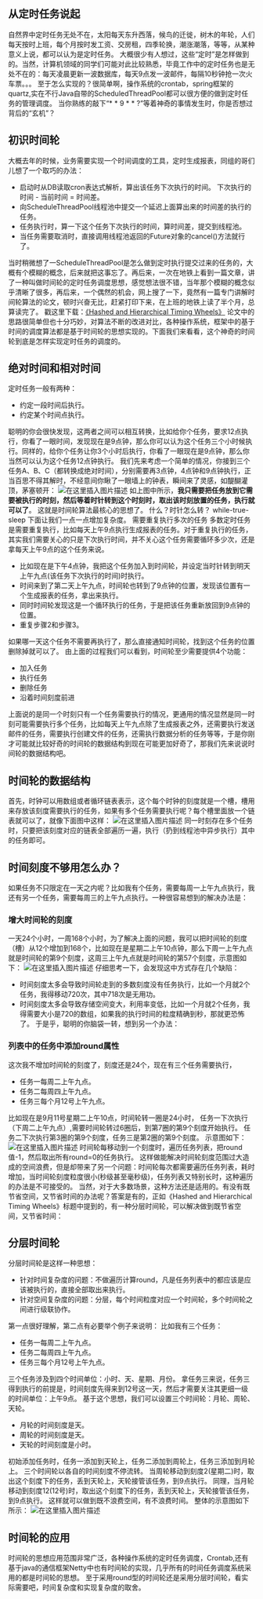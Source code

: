 ## 从定时任务说起
自然界中定时任务无处不在，太阳每天东升西落，候鸟的迁徙，树木的年轮，人们每天按时上班，每个月按时发工资、交房租，四季轮换，潮涨潮落，等等，从某种意义上说，都可以认为是定时任务。
大概很少有人想过，这些“定时”是怎样做到的。当然，计算机领域的同学们可能对此比较熟悉，毕竟工作中的定时任务也是无处不在的：每天凌晨更新一波数据库，每天9点发一波邮件，每隔10秒钟抢一次火车票。。。
至于怎么实现的？很简单啊，操作系统的crontab，spring框架的quartz,实在不行Java自带的ScheduledThreadPool都可以很方便的做到定时任务的管理调度。
当你熟练的敲下“* * 9 * * ?”等着神奇的事情发生时，你是否想过背后的“玄机”？

## 初识时间轮
大概去年的时候，业务需要实现一个时间调度的工具，定时生成报表，同组的哥们儿想了一个取巧的办法：

 - 启动时从DB读取cron表达式解析，算出该任务下次执行的时间。 下次执行的时间 - 当前时间 = 时间差。
 - 向ScheduleThreadPool线程池中提交一个延迟上面算出来的时间差的执行的任务。
 - 任务执行时，算一下这个任务下次执行的时间，算时间差，提交到线程池。
 - 当任务需要取消时，直接调用线程池返回的Future对象的cancel()方法就行了。

当时稍微想了一ScheduleThreadPool是怎么做到定时执行提交过来的任务的，大概有个模糊的概念，后来就把这事忘了。再后来，一次在地铁上看到一篇文章，讲了一种叫做时间轮的定时任务调度思想，感觉想法很不错，当年那个模糊的概念似乎清晰了很多，再后来，一个偶然的机会，网上搜了一下，竟然有一篇专门讲解时间轮算法的论文，顿时兴奋无比，赶紧打印下来，在上班的地铁上读了半个月，总算读完了。
戳这里下载：[《Hashed and Hierarchical Timing Wheels》](http://oss.lanjingdejia.com/file/2018/9/3361e5c57df44e719eadd68759017dac-twheel.ps)
论文中的思路很简单但也十分巧妙，对算法不断的改进对比，各种操作系统，框架中的基于时间的调度算法都是基于时间轮的思想实现的。下面我们来看看，这个神奇的时间轮到底是怎样实现定时任务的调度的。

## 绝对时间和相对时间
定时任务一般有两种：

 - 约定一段时间后执行。
 - 约定某个时间点执行。

聪明的你会很快发现，这两者之间可以相互转换，比如给你个任务，要求12点执行，你看了一眼时间，发现现在是9点钟，那么你可以认为这个任务三个小时候执行。同样的，给你个任务让你3个小时后执行，你看了一眼现在是9点钟，那么你当然可以认为这个任务12点钟执行。
我们先来考虑一个简单的情况，你接到三个任务A、B、C（都转换成绝对时间），分别需要再3点钟，4点钟和9点钟执行，正当百思不得其解时，不经意间你瞅了一眼墙上的钟表，瞬间来了灵感，如醍醐灌顶，茅塞顿开：
![在这里插入图片描述](https://imgconvert.csdnimg.cn/aHR0cDovL29zcy5sYW5qaW5nZGVqaWEuY29tL2ZpbGUvMjAxOC85LzFiODBjNzI0ODAxYzQ2ZjBiNWU4OWMxNGFkZjJmYWRmLWltYWdlLnBuZw?x-oss-process=image/format,png)
如上图中所示，**我只需要把任务放到它需要被执行的时刻，然后等着时针转到这个时刻时，取出该时刻放置的任务，执行就可以了**。 这就是时间轮算法最核心的思想了。 什么？时针怎么转？ while-true-sleep 下面让我们一点一点增加复杂度。
需要重复执行多次的任务 多数定时任务是需要重复执行，比如每天上午9点执行生成报表的任务。对于重复执行的任务，其实我们需要关心的只是下次执行时间，并不关心这个任务需要循环多少次，还是拿每天上午9点的这个任务来说。 

 - 比如现在是下午4点钟，我把这个任务加入到时间轮，并设定当时针转到明天上午九点(该任务下次执行的时间)时执行。 
- 时间来到了第二天上午九点，时间轮也转到了9点钟的位置，发现该位置有一个生成报表的任务，拿出来执行。
- 同时时间轮发现这是一个循环执行的任务，于是把该任务重新放回到9点钟的位置。
- 重复步骤2和步骤3。 

如果哪一天这个任务不需要再执行了，那么直接通知时间轮，找到这个任务的位置删除掉就可以了。 由上面的过程我们可以看到，时间轮至少需要提供4个功能：
- 加入任务 
- 执行任务 
- 删除任务 
- 沿着时间刻度前进 

上面说的是同一个时刻只有一个任务需要执行的情况，更通用的情况显然是同一时刻可能需要执行多个任务，比如每天上午九点除了生成报表之外，还需要执行发送邮件的任务，需要执行创建文件的任务，还需执行数据分析的任务等等，于是你刚才可能就比较好奇的时间轮的数据结构到现在可能更加好奇了，那我们先来说说时间轮的数据结构吧。 
## 时间轮的数据结构
首先，时钟可以用数组或者循环链表表示，这个每个时钟的刻度就是一个槽，槽用来存放该刻度需要执行的任务，如果有多个任务需要执行呢？每个槽里面放一个链表就可以了，就像下面图中这样：
![在这里插入图片描述](https://imgconvert.csdnimg.cn/aHR0cDovL29zcy5sYW5qaW5nZGVqaWEuY29tL2ZpbGUvMjAxOC85LzNmMTUwYWFkYTVhNDQ1YTZiZDlkZDZjMDlmNGM4ZWJiLWltYWdlLnBuZw?x-oss-process=image/format,png)
同一时刻存在多个任务时，只要把该刻度对应的链表全部遍历一遍，执行（扔到线程池中异步执行）其中的任务即可。

## 时间刻度不够用怎么办？
如果任务不只限定在一天之内呢？比如我有个任务，需要每周一上午九点执行，我还有另一个任务，需要每周三的上午九点执行。一种很容易想到的解决办法是：
### 增大时间轮的刻度
一天24个小时，一周168个小时，为了解决上面的问题，我可以把时间轮的刻度（槽）从12个增加到168个，比如现在是星期二上午10点钟，那么下周一上午九点就是时间轮的第9个刻度，这周三上午九点就是时间轮的第57个刻度，示意图如下：
![在这里插入图片描述](https://imgconvert.csdnimg.cn/aHR0cDovL29zcy5sYW5qaW5nZGVqaWEuY29tL2ZpbGUvMjAxOC85Lzc0OTlkZGI3ZmE5MTQ0ZDNiNWRkNmFiOWUyNTMyNTZmLWltYWdlLnBuZw?x-oss-process=image/format,png)
仔细思考一下，会发现这中方式存在几个缺陷：
- 时间刻度太多会导致时间轮走到的多数刻度没有任务执行，比如一个月就2个任务，我得移动720次，其中718次是无用功。
- 时间刻度太多会导致存储空间变大，利用率变低，比如一个月就2个任务，我得需要大小是720的数组，如果我的执行时间的粒度精确到秒，那就更恐怖了。
于是乎，聪明的你脑袋一转，想到另一个办法：
### 列表中的任务中添加round属性
这次我不增加时间轮的刻度了，刻度还是24个，现在有三个任务需要执行，
- 任务一每周二上午九点。
- 任务二每周四上午九点。
- 任务三每个月12号上午九点。

比如现在是9月11号星期二上午10点，时间轮转一圈是24小时，
任务一下次执行（下周二上午九点）,需要时间轮转过6圈后，到第7圈的第9个刻度开始执行。
任务二下次执行第3圈的第9个刻度，任务三是第2圈的第9个刻度。
示意图如下：
![在这里插入图片描述](https://imgconvert.csdnimg.cn/aHR0cDovL29zcy5sYW5qaW5nZGVqaWEuY29tL2ZpbGUvMjAxOC85LzY3M2MyYjI2ZjJjOTRmNWJhN2IxOGMyZjIyZDljZjU5LWltYWdlLnBuZw?x-oss-process=image/format,png)
时间轮每移动到一个刻度时，遍历任务列表，把round值-1，然后取出所有round=0的任务执行。
这样做能解决时间轮刻度范围过大造成的空间浪费，但是却带来了另一个问题：时间轮每次都需要遍历任务列表，耗时增加，当时间轮刻度粒度很小(秒级甚至毫秒级)，任务列表又特别长时，这种遍历的办法是不可接受的。
当然，对于大多数场景，这种方法还是适用的。有没有既节省空间，又节省时间的办法呢？答案是有的，正如《Hashed and Hierarchical Timing Wheels》标题中提到的，有一种分层时间轮，可以解决做到既节省空间，又节省时间：
## 分层时间轮
分层时间轮是这样一种思想：
- 针对时间复杂度的问题：不做遍历计算round，凡是任务列表中的都应该是应该被执行的，直接全部取出来执行。
- 针对空间复杂度的问题：分层，每个时间粒度对应一个时间轮，多个时间轮之间进行级联协作。

第一点很好理解，第二点有必要举个例子来说明：
比如我有三个任务：
- 任务一每周二上午九点。
- 任务二每周四上午九点。
- 任务三每个月12号上午九点。

三个任务涉及到四个时间单位：小时、天、星期、月份。
拿任务三来说，任务三得到执行的前提是，时间刻度先得来到12号这一天，然后才需要关注其更细一级的时间单位：上午9点。
基于这个思想，我们可以设置三个时间轮：月轮、周轮、天轮。
- 月轮的时间刻度是天。
- 周轮的时间刻度是天。
- 天轮的时间刻度是小时。

初始添加任务时，任务一添加到天轮上，任务二添加到周轮上，任务三添加到月轮上。
三个时间轮以各自的时间刻度不停流转。
当周轮移动到刻度2(星期二)时，取出这个刻度下的任务，丢到天轮上，天轮接管该任务，到9点执行。
同理，当月轮移动到刻度12(12号)时，取出这个刻度下的任务，丢到天轮上，天轮接管该任务，到9点执行。
这样就可以做到既不浪费空间，有不浪费时间。
整体的示意图如下所示：
![在这里插入图片描述](https://imgconvert.csdnimg.cn/aHR0cDovL29zcy5sYW5qaW5nZGVqaWEuY29tL2ZpbGUvMjAxOC85LzkyZDM0NDk4NjhlNDQ0ZmVhZmJlM2RjYTE1NjkyMzdjLWltYWdlLnBuZw?x-oss-process=image/format,png)
## 时间轮的应用
时间轮的思想应用范围非常广泛，各种操作系统的定时任务调度，Crontab,还有基于java的通信框架Netty中也有时间轮的实现，几乎所有的时间任务调度系统采用的都是时间轮的思想。
至于采用round型的时间轮还是采用分层时间轮，看实际需要吧，时间复杂度和实现复杂度的取舍。
